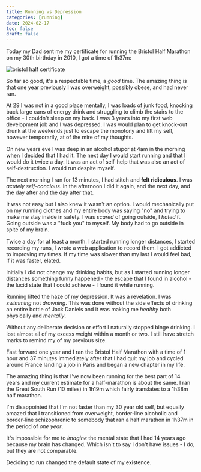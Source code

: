 ```yaml
--- 
title: Running vs Depression
categories: [running]
date: 2024-02-17
toc: false
draft: false
---
```

Today my Dad sent me my certificate for running the Bristol Half Marathon on
my 30th birthday in 2010, I got a time of 1h37m:

![bristol half certificate](/images/2024-02-17/bristol.jpg)

So far so good, it's a respectable time, a _good_ time. The amazing thing is
that one year previously I was overweight, possibly obese, and had never ran.

At 29 I was not in a good place mentally, I was loads of junk food, knocking
back large cans of energy drink and struggling to climb the stairs to the
office - I couldn't sleep on my back. I was 3 years into my first web
development job and I was depressed. I was would plan to get knock-out drunk
at the weekends just to escape the monotony and lift my self, however
temporarily, at of the mire of my thoughts.

On new years eve I was deep in an alcohol stupor at 4am in the morning when I
decided that I had it. The next day I would start running and that I would do
it twice a day. It was an act of self-help that was also an act of
self-destruction. I would run despite myself.

The next morning I ran for 13 minutes, I had stitch and **felt ridiculous**. I
was _acutely self-concious_. In the afternoon I did it again, and the next
day, and the day after and the day after that.

It was not easy but I also knew it wasn't an option. I would mechanically put
on my running clothes and my entire body was saying "no" and trying to make me
stay inside in safety. I was _scared_ of going outside, I _hated_ it. Going
outside was a "fuck you" to myself. My body had to go outside in spite of my
brain.

Twice a day for at least a month. I started running longer distances, I
started recording my runs, I wrote a web application to record them. I got
addicted to improving my times. If my time was slower than my last I would
feel bad, if it was faster, elated.

Initially I did not change my drinking habits, but as I started running longer
distances something funny happened - the escape that I found in alcohol - the
lucid state that I could achieve - I found it while running. 

Running lifted the haze of my depression. It was a revelation. I was
_swimming_ not _drowning_. This was done without the side effects of drinking
an entire bottle of Jack Daniels and it was making me _healthy_ both
physically and _mentally_.

Without any deliberate decision or effort I naturally stopped binge drinking.
I lost almost all of my excess weight within a month or two. I still have
stretch marks to remind my of my previous size.

Fast forward one year and I ran the Bristol Half Marathon with a time of 1
hour and 37 minutes immediately after that I had quit my job and cycled around
France landing a job in Paris and began a new chapter in my life.

The amazing thing is that I've now been running for the best part of 14 years
and my current estimate for a half-marathon is about the same. I ran the Great
South Run (10 miles) in 1h19m which fairly translates to a 1h38m half marathon.

I'm disappointed that I'm not faster than my 30 year old self, but equally
amazed that I transitioned from overweight, border-line alcoholic and
border-line schizophrenic to somebody that ran a half marathon in 1h37m in the
period of _one year_.

It's impossible for me to _imagine_ the mental state that I had 14 years ago
because my brain has changed. Which isn't to say I don't have issues - I do,
but they are not comparable.

Deciding to run changed the default state of my existence.
